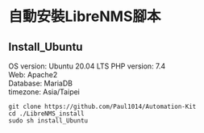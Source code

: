 # 自動安裝LibreNMS腳本

## Install_Ubuntu
OS version: Ubuntu 20.04 LTS
PHP version: 7.4  
Web: Apache2  
Database: MariaDB  
timezone: Asia/Taipei  

```
git clone https://github.com/Paul1014/Automation-Kit
cd ./LibreNMS_install
sudo sh install_Ubuntu
```
